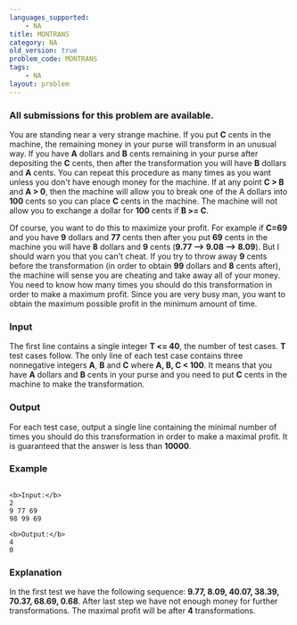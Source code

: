 ```yaml
---
languages_supported:
    - NA
title: MONTRANS
category: NA
old_version: true
problem_code: MONTRANS
tags:
    - NA
layout: problem
---
```

###  All submissions for this problem are available. 

You are standing near a very strange machine. If you put **C** cents in the machine, the remaining money in your purse will transform in an unusual way. If you have **A** dollars and **B** cents remaining in your purse after depositing the **C** cents, then after the transformation you will have **B** dollars and **A** cents. You can repeat this procedure as many times as you want unless you don't have enough money for the machine. If at any point **C > B** and **A > 0**, then the machine will allow you to break one of the A dollars into **100** cents so you can place **C** cents in the machine. The machine will not allow you to exchange a dollar for **100** cents if **B >= C**.

Of course, you want to do this to maximize your profit. For example if **C=69** and you have **9** dollars and **77** cents then after you put **69** cents in the machine you will have **8** dollars and **9** cents (**9.77 --> 9.08 --> 8.09**). But I should warn you that you can't cheat. If you try to throw away **9** cents before the transformation (in order to obtain **99** dollars and **8** cents after), the machine will sense you are cheating and take away all of your money. You need to know how many times you should do this transformation in order to make a maximum profit. Since you are very busy man, you want to obtain the maximum possible profit in the minimum amount of time.

### Input

 The first line contains a single integer **T <= 40**, the number of test cases. **T** test cases follow. The only line of each test case contains three nonnegative integers **A**, **B** and **C** where **A, B, C < 100**. It means that you have **A** dollars and **B** cents in your purse and you need to put **C** cents in the machine to make the transformation.

### Output

 For each test case, output a single line containing the minimal number of times you should do this transformation in order to make a maximal profit. It is guaranteed that the answer is less than **10000**.

### Example

```

<b>Input:</b>
2
9 77 69
98 99 69

<b>Output:</b>
4
0

```
### Explanation

In the first test we have the following sequence: **9.77, 8.09, 40.07, 38.39, 70.37, 68.69, 0.68**. After last step we have not enough money for further transformations. The maximal profit will be after **4** transformations.